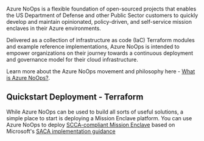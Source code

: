Azure NoOps is a flexible foundation of open-sourced projects that enables the US Department of Defense and other Public Sector customers to quickly develop and maintain opinionated, policy-driven, and self-service mission enclaves in their Azure environments.

Delivered as a collection of infrastructure as code (IaC) Terraform modules and example reference implementations, Azure NoOps is intended to empower organizations on their journey towards a continuous deployment and governance model for their cloud infrastructure.

Learn more about the Azure NoOps movement and philosophy here - [What is Azure NoOps?](../whatisnoops.md).

## Quickstart Deployment - Terraform

While Azure NoOps can be used to build all sorts of useful solutions, a simple place to start is deploying a Mission Enclave platform.
You can use Azure NoOps to deploy [SCCA-compliant Mission Enclave](https://github.com/azurenoops/ref-scca-enclave-starter/blob/main/README.md) based on Microsoft's [SACA implementation guidance][saca]

[//]: # (************************)
[//]: # (INSERT LINK LABELS BELOW)
[//]: # (************************)

[saca]: https://aka.ms/saca "Microsoft Secure Azure Computing Architecture (SACA) Guidance"
